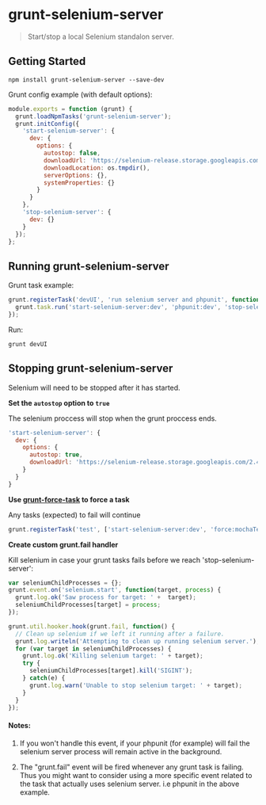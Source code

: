 # grunt-selenium-server

> Start/stop a local Selenium standalon server.

## Getting Started

```shell
npm install grunt-selenium-server --save-dev
```

Grunt config example (with default options):
```js
module.exports = function (grunt) {
  grunt.loadNpmTasks('grunt-selenium-server');
  grunt.initConfig({
    'start-selenium-server': {
      dev: {
        options: {
          autostop: false,
          downloadUrl: 'https://selenium-release.storage.googleapis.com/2.46/selenium-server-standalone-2.46.0.jar',
          downloadLocation: os.tmpdir(),
          serverOptions: {},
          systemProperties: {}
        }
      }
    },
    'stop-selenium-server': {
      dev: {}
    }
  });
};
```

## Running grunt-selenium-server

Grunt task example:
```js
grunt.registerTask('devUI', 'run selenium server and phpunit', function() {
  grunt.task.run('start-selenium-server:dev', 'phpunit:dev', 'stop-selenium-server:dev');
});
```

Run:
```shell
grunt devUI
```

## Stopping grunt-selenium-server

Selenium will need to be stopped after it has started.

**Set the `autostop` option to `true`**

The selenium proccess will stop when the grunt proccess ends.
```js
'start-selenium-server': {
  dev: {
    options: {
      autostop: true,
      downloadUrl: 'https://selenium-release.storage.googleapis.com/2.46/selenium-server-standalone-2.46.0.jar'
    }
  }
}
```

**Use [grunt-force-task](https://github.com/floriangosse/grunt-force-task) to force a task**

Any tasks (expected) to fail will continue
```js
grunt.registerTask('test', ['start-selenium-server:dev', 'force:mochaTest', 'stop-selenium-server:dev']);
```

**Create custom grunt.fail handler**

Kill selenium in case your grunt tasks fails before we reach 'stop-selenium-server':
```js
var seleniumChildProcesses = {};
grunt.event.on('selenium.start', function(target, process) {
  grunt.log.ok('Saw process for target: ' +  target);
  seleniumChildProcesses[target] = process;
});

grunt.util.hooker.hook(grunt.fail, function() {
  // Clean up selenium if we left it running after a failure.
  grunt.log.writeln('Attempting to clean up running selenium server.');
  for (var target in seleniumChildProcesses) {
    grunt.log.ok('Killing selenium target: ' + target);
    try {
      seleniumChildProcesses[target].kill('SIGINT');
    } catch(e) {
      grunt.log.warn('Unable to stop selenium target: ' + target);
    }
  }
});
```

#### Notes:
1. If you won't handle this event, if your phpunit (for example) will fail the selenium server process will remain active in the background.

2. The "grunt.fail" event will be fired whenever any grunt task is failing. Thus you might want to consider using a more specific event related to the task that actually uses selenium server. i.e phpunit in the above example.
